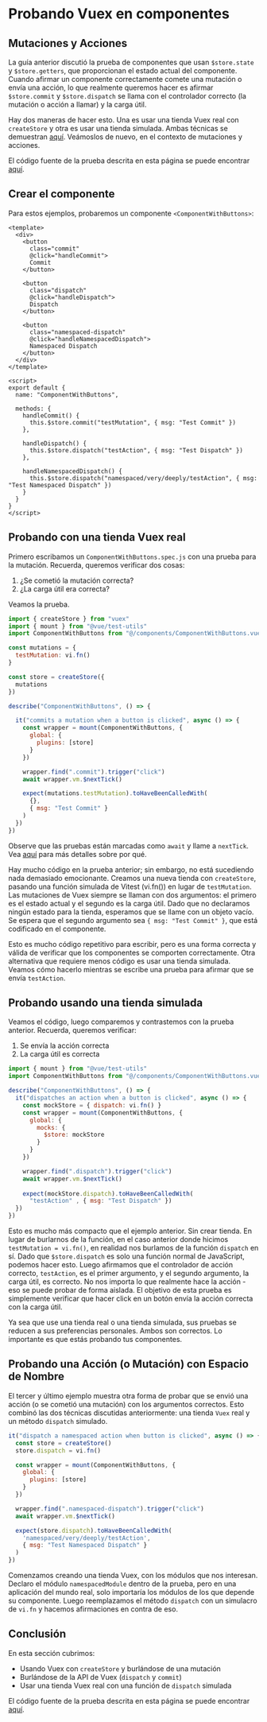 # Probando Vuex en componentes 

## Mutaciones y Acciones

La guía anterior discutió la prueba de componentes que usan `$store.state` y `$store.getters`, que proporcionan el estado actual del componente. Cuando afirmar un componente correctamente comete una mutación o envía una acción, lo que realmente queremos hacer es afirmar `$store.commit` y `$store.dispatch` se llama con el controlador correcto (la mutación o acción a llamar) y la carga útil.

Hay dos maneras de hacer esto. Una es usar una tienda Vuex real con `createStore` y otra es usar una tienda simulada. Ambas técnicas se demuestran [aquí](/vth/probando-vuex-en-componentes). Veámoslos de nuevo, en el contexto de mutaciones y acciones.

El código fuente de la prueba descrita en esta página se puede encontrar [aquí](https://github.com/lmiller1990/vue-testing-handbook/blob/master/demo-app-vue-3/tests/unit/ComponentWithButtons.spec.js).

## Crear el componente

Para estos ejemplos, probaremos un componente `<ComponentWithButtons>`:

```vue
<template>
  <div>
    <button 
      class="commit" 
      @click="handleCommit">
      Commit
    </button>

    <button 
      class="dispatch" 
      @click="handleDispatch">
      Dispatch
    </button>

    <button 
      class="namespaced-dispatch" 
      @click="handleNamespacedDispatch">
      Namespaced Dispatch
    </button>
  </div>
</template>

<script>
export default {
  name: "ComponentWithButtons",

  methods: {
    handleCommit() {
      this.$store.commit("testMutation", { msg: "Test Commit" })
    },

    handleDispatch() {
      this.$store.dispatch("testAction", { msg: "Test Dispatch" })
    },

    handleNamespacedDispatch() {
      this.$store.dispatch("namespaced/very/deeply/testAction", { msg: "Test Namespaced Dispatch" })
    }
  }
}
</script>
```

## Probando con una tienda Vuex real

Primero escribamos un `ComponentWithButtons.spec.js` con una prueba para la mutación. Recuerda, queremos verificar dos cosas:

1. ¿Se cometió la mutación correcta?
1. ¿La carga útil era correcta?

Veamos la prueba.

```js
import { createStore } from "vuex"
import { mount } from "@vue/test-utils"
import ComponentWithButtons from "@/components/ComponentWithButtons.vue"

const mutations = {
  testMutation: vi.fn()
}

const store = createStore({
  mutations
})

describe("ComponentWithButtons", () => {

  it("commits a mutation when a button is clicked", async () => {
    const wrapper = mount(ComponentWithButtons, {
      global: {
        plugins: [store]
      }
    })

    wrapper.find(".commit").trigger("click")
    await wrapper.vm.$nextTick()    

    expect(mutations.testMutation).toHaveBeenCalledWith(
      {},
      { msg: "Test Commit" }
    )
  })
})
```

Observe que las pruebas están marcadas como `await` y llame a `nextTick`. Vea [aquí](../vth/simulando-la-entrada-del-usuario.html#escribiendo-la-prueba) para más detalles sobre por qué.

Hay mucho código en la prueba anterior; sin embargo, no está sucediendo nada demasiado emocionante. Creamos una nueva tienda con `createStore`, pasando una función simulada de Vitest (vi.fn()) en lugar de `testMutation`. Las mutaciones de Vuex siempre se llaman con dos argumentos: el primero es el estado actual y el segundo es la carga útil. Dado que no declaramos ningún estado para la tienda, esperamos que se llame con un objeto vacío. Se espera que el segundo argumento sea `{ msg: "Test Commit" }`, que está codificado en el componente.

Esto es mucho código repetitivo para escribir, pero es una forma correcta y válida de verificar que los componentes se comporten correctamente. Otra alternativa que requiere menos código es usar una tienda simulada. Veamos cómo hacerlo mientras se escribe una prueba para afirmar que se envía `testAction`.

## Probando usando una tienda simulada

Veamos el código, luego comparemos y contrastemos con la prueba anterior. Recuerda, queremos verificar:

1. Se envía la acción correcta
1. La carga útil es correcta

```js
import { mount } from "@vue/test-utils"
import ComponentWithButtons from "@/components/ComponentWithButtons.vue"

describe("ComponentWithButtons", () => {
  it("dispatches an action when a button is clicked", async () => {
    const mockStore = { dispatch: vi.fn() }
    const wrapper = mount(ComponentWithButtons, {
      global: {
        mocks: {
          $store: mockStore 
        }
      }
    })

    wrapper.find(".dispatch").trigger("click")
    await wrapper.vm.$nextTick()
    
    expect(mockStore.dispatch).toHaveBeenCalledWith(
      "testAction" , { msg: "Test Dispatch" })
  })
})
```

Esto es mucho más compacto que el ejemplo anterior. Sin crear tienda. En lugar de burlarnos de la función, en el caso anterior donde hicimos `testMutation = vi.fn()`, en realidad nos burlamos de la función `dispatch` en sí. Dado que `$store.dispatch` es solo una función normal de JavaScript, podemos hacer esto. Luego afirmamos que el controlador de acción correcto, `testAction`, es el primer argumento, y el segundo argumento, la carga útil, es correcto. No nos importa lo que realmente hace la acción - eso se puede probar de forma aislada. El objetivo de esta prueba es simplemente verificar que hacer click en un botón envía la acción correcta con la carga útil.

Ya sea que use una tienda real o una tienda simulada, sus pruebas se reducen a sus preferencias personales. Ambos son correctos. Lo importante es que estás probando tus componentes.

## Probando una Acción (o Mutación) con Espacio de Nombre

El tercer y último ejemplo muestra otra forma de probar que se envió una acción (o se cometió una mutación) con los argumentos correctos. Esto combinó las dos técnicas discutidas anteriormente: una tienda `Vuex` real y un método `dispatch` simulado.

```js
it("dispatch a namespaced action when button is clicked", async () => {
  const store = createStore()
  store.dispatch = vi.fn()

  const wrapper = mount(ComponentWithButtons, {
    global: {
      plugins: [store]
    }
  })

  wrapper.find(".namespaced-dispatch").trigger("click")
  await wrapper.vm.$nextTick()

  expect(store.dispatch).toHaveBeenCalledWith(
    'namespaced/very/deeply/testAction',
    { msg: "Test Namespaced Dispatch" }
  )
})
```

Comenzamos creando una tienda Vuex, con los módulos que nos interesan. Declaro el módulo `namespacedModule` dentro de la prueba, pero en una aplicación del mundo real, solo importaría los módulos de los que depende su componente. Luego reemplazamos el método `dispatch` con un simulacro de `vi.fn` y hacemos afirmaciones en contra de eso.

## Conclusión

En esta sección cubrimos:

- Usando Vuex con `createStore` y burlándose de una mutación
- Burlándose de la API de Vuex (`dispatch` y `commit`)
- Usar una tienda Vuex real con una función de `dispatch` simulada

El código fuente de la prueba descrita en esta página se puede encontrar [aquí](https://github.com/lmiller1990/vue-testing-handbook/blob/master/demo-app-vue-3/tests/unit/ComponentWithButtons.spec.js).


